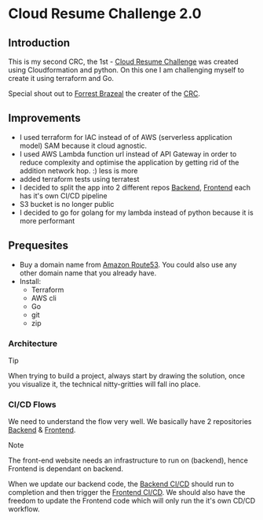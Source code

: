 # Cloud Resume Challenge 2.0

## Introduction
This is my second CRC, the 1st - [Cloud Resume Challenge](https://github.com/Thab310/cloud-resume-challenge) was created using Cloudformation and python. On this one I am challenging myself to create it using terraform and Go.

Special shout out to [Forrest Brazeal](https://x.com/forrestbrazeal) the creater of the [CRC](https://cloudresumechallenge.dev/).

## Improvements
* I used terraform for IAC instead of of AWS (serverless application model) SAM because it cloud agnostic.
* I used AWS Lambda function url instead of API Gateway in order to reduce complexity and optimise the application by getting rid of the addition network hop. :) less is more
* added terraform tests using terratest
* I decided to split the app into 2 different repos [Backend](https://github.com/Thab310/crc-2.0-backend), [Frontend](https://github.com/Thab310/crc-2.0-frontend) each has it's own CI/CD pipeline
* S3 bucket is no longer public
* I decided to go for golang for my lambda instead of python because it is more performant

## Prequesites
* Buy a domain name from [Amazon Route53](https://aws.amazon.com/route53/). You could also use any other domain name that you already have.
* Install:
    * Terraform
    * AWS cli
    * Go
    * git
    * zip

### Architecture
>[!TIP]
When trying to build a project, always start by drawing the solution, once you visualize it, the technical nitty-gritties will fall ino place.
### CI/CD Flows
We need to understand the flow very well. We basically have 2 repositories [Backend](https://github.com/Thab310/crc-2.0-backend) & [Frontend](https://github.com/Thab310/crc-2.0-frontend).

>[!NOTE]
The front-end website needs an infrastructure to run on (backend), hence Frontend is dependant on backend.

When we update our backend code, the [Backend CI/CD](https://github.com/Thab310/crc-2.0-frontend) should run to completion and then trigger the [Frontend CI/CD](https://github.com/Thab310/crc-2.0-frontend/). We should also have the freedom to update the Frontend code which will only run the it's own CD/CD workflow.

